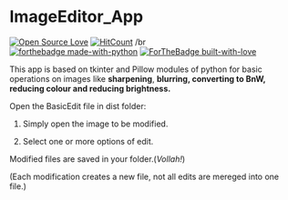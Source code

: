 # ImageEditor_App

[![Open Source Love](https://badges.frapsoft.com/os/v1/open-source.png?v=103)](https://github.com/ellerbrock/open-source-badges/)
[![HitCount](http://hits.dwyl.io/tushar-tyagi/ImageEditor_App.svg)](http://hits.dwyl.io/tushar-tyagi/ImageEditor_App)
/br
<br>
[![forthebadge made-with-python](http://ForTheBadge.com/images/badges/made-with-python.svg)](https://www.python.org/)
[![ForTheBadge built-with-love](http://ForTheBadge.com/images/badges/built-with-love.svg)](https://www.python.org/)

This app is based on tkinter and Pillow modules of python for basic operations on images like **sharpening**, **blurring, converting to BnW, reducing colour and reducing brightness.**

Open the BasicEdit file in dist folder:

1. Simply open the image to be modified.

2. Select one or more options of edit.

Modified files are saved in your folder.(*Vollah!*)

(Each modification creates a new file, not all edits are mereged into one file.)
